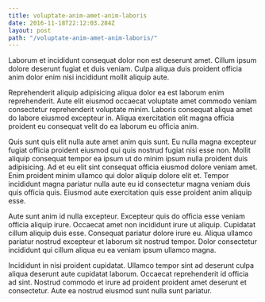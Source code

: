 ```yaml
---
title: voluptate-anim-amet-anim-laboris
date: 2016-11-18T22:12:03.284Z
layout: post
path: "/voluptate-anim-amet-anim-laboris/"
---
```


Laborum et incididunt consequat dolor non est deserunt amet. Cillum ipsum dolore deserunt fugiat et duis veniam. Culpa aliqua duis proident officia anim dolor enim nisi incididunt mollit aliquip aute.

Reprehenderit aliquip adipisicing aliqua dolor ea est laborum enim reprehenderit. Aute elit eiusmod occaecat voluptate amet commodo veniam consectetur reprehenderit voluptate minim. Laboris consequat aliqua amet do labore eiusmod excepteur in. Aliqua exercitation elit magna officia proident eu consequat velit do ea laborum eu officia anim.

Quis sunt quis elit nulla aute amet anim quis sunt. Eu nulla magna excepteur fugiat officia proident eiusmod qui quis nostrud fugiat nisi esse non. Mollit aliquip consequat tempor ea ipsum ut do minim ipsum nulla proident duis adipisicing. Ad et eu elit sint consequat officia eiusmod dolore veniam amet. Enim proident minim ullamco qui dolor aliquip dolore elit et. Tempor incididunt magna pariatur nulla aute eu id consectetur magna veniam duis quis officia quis. Eiusmod aute exercitation quis esse proident anim aliquip esse.

Aute sunt anim id nulla excepteur. Excepteur quis do officia esse veniam officia aliquip irure. Occaecat amet non incididunt irure ut aliquip. Cupidatat cillum aliquip duis esse. Consequat pariatur dolore irure eu. Aliqua ullamco pariatur nostrud excepteur et laborum sit nostrud tempor. Dolor consectetur incididunt qui cillum aliqua eu ea veniam ipsum ullamco magna.

Incididunt in nisi proident cupidatat. Ullamco tempor sint ad deserunt culpa aliqua deserunt aute cupidatat laborum. Occaecat reprehenderit id officia ad sint. Nostrud commodo et irure ad proident proident amet deserunt et consectetur. Aute ea nostrud eiusmod sunt nulla sunt pariatur.